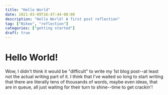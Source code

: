 ```yaml
---
title: "Hello World"
date: 2021-03-09T16:47:44-08:00
description: "Hello World! A first post reflection"
tag: ["Nikeo", "reflection"]
categories: ["getting started"]
draft: true
---
```


# Hello World!

Wow, I didn't think it would be "difficult" to write my 1st blog post--at least not the actual writing part of it. I think that I've waited so long to start writing that there are literally tens of thousands of words, maybe even ideas, that are in queue, all just waiting for their turn to shine--time to get crackin'!
